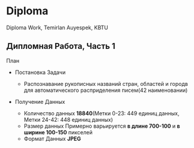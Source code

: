 # Diploma
Diploma Work, Temirlan Auyespek, KBTU

## Дипломная Работа, Часть 1

План

- Постановка Задачи
  - Распознавание рукописных названий стран, областей и городв для автоматического расприделения писем(42 наименовании)

- Получение Данных
  - Количество данных       **18840**(Метки 0-23: 449 единиц данных, Метки 24-42: 448 единиц данных)
  - Размер данных           Примерно варьируется **в длине 700-100** и **в ширине 100-150** пикселей
  - Формат Данных           **JPEG**
